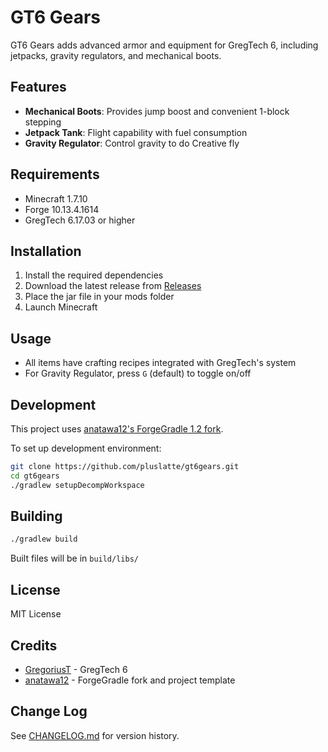 # GT6 Gears

GT6 Gears adds advanced armor and equipment for GregTech 6, including jetpacks, gravity regulators, and mechanical boots.

## Features

- **Mechanical Boots**: Provides jump boost and convenient 1-block stepping
- **Jetpack Tank**: Flight capability with fuel consumption
- **Gravity Regulator**: Control gravity to do Creative fly

## Requirements

- Minecraft 1.7.10
- Forge 10.13.4.1614
- GregTech 6.17.03 or higher

## Installation

1. Install the required dependencies
2. Download the latest release from [Releases](../../releases)
3. Place the jar file in your mods folder
4. Launch Minecraft

## Usage

- All items have crafting recipes integrated with GregTech's system
- For Gravity Regulator, press `G` (default) to toggle on/off

## Development

This project uses [anatawa12's ForgeGradle 1.2 fork](https://github.com/anatawa12/ForgeGradle-1.2).

To set up development environment:
```bash
git clone https://github.com/pluslatte/gt6gears.git
cd gt6gears
./gradlew setupDecompWorkspace
```

## Building

```bash
./gradlew build
```

Built files will be in `build/libs/`

## License

MIT License

## Credits

- [GregoriusT](https://github.com/GregoriusT) - GregTech 6
- [anatawa12](https://github.com/anatawa12) - ForgeGradle fork and project template

## Change Log

See [CHANGELOG.md](CHANGELOG.md) for version history.
